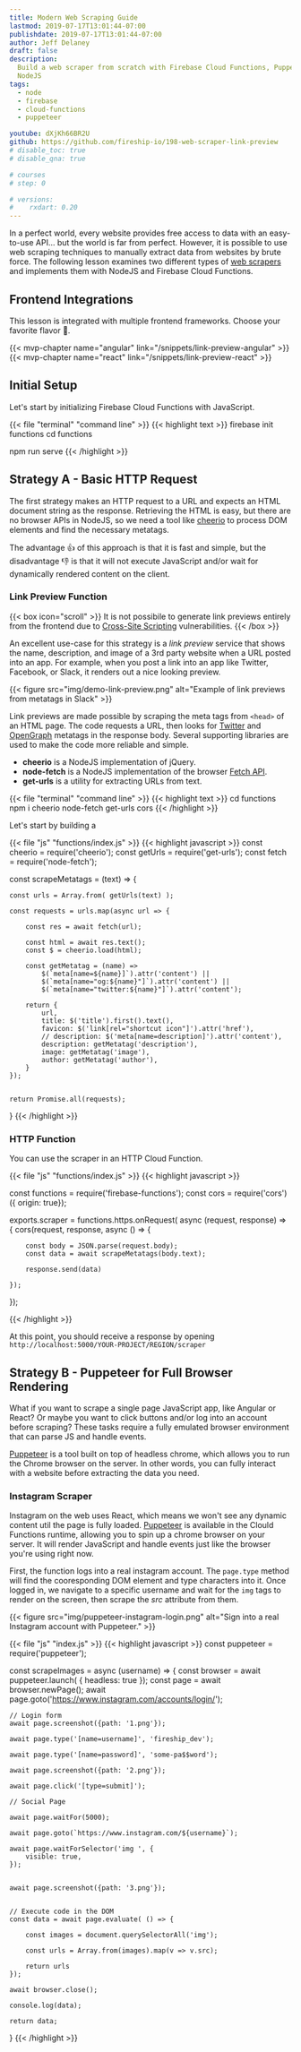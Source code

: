 ```yaml
---
title: Modern Web Scraping Guide
lastmod: 2019-07-17T13:01:44-07:00
publishdate: 2019-07-17T13:01:44-07:00
author: Jeff Delaney
draft: false
description:
  Build a web scraper from scratch with Firebase Cloud Functions, Puppeteer, and
  NodeJS
tags:
  - node
  - firebase
  - cloud-functions
  - puppeteer

youtube: dXjKh66BR2U
github: https://github.com/fireship-io/198-web-scraper-link-preview
# disable_toc: true
# disable_qna: true

# courses
# step: 0

# versions:
#    rxdart: 0.20
---
```


In a perfect world, every website provides free access to data with an
easy-to-use API... but the world is far from perfect. However, it is possible to
use web scraping techniques to manually extract data from websites by brute
force. The following lesson examines two different types of
[web scrapers](https://en.wikipedia.org/wiki/Web_scraping) and implements them
with NodeJS and Firebase Cloud Functions.

## Frontend Integrations

This lesson is integrated with multiple frontend frameworks. Choose your
favorite flavor 🍧.

<nav>
    {{< mvp-chapter name="angular" link="/snippets/link-preview-angular" >}}
    {{< mvp-chapter name="react" link="/snippets/link-preview-react" >}}
</nav>

## Initial Setup

Let's start by initializing Firebase Cloud Functions with JavaScript.

{{< file "terminal" "command line" >}} {{< highlight text >}} firebase init
functions cd functions

npm run serve {{< /highlight >}}

## Strategy A - Basic HTTP Request

The first strategy makes an HTTP request to a URL and expects an HTML document
string as the response. Retrieving the HTML is easy, but there are no browser
APIs in NodeJS, so we need a tool like [cheerio](https://cheerio.js.org/) to
process DOM elements and find the necessary metatags.

The advantage 👍 of this approach is that it is fast and simple, but the
disadvantage 👎 is that it will not execute JavaScript and/or wait for
dynamically rendered content on the client.

### Link Preview Function

{{< box icon="scroll" >}} It is not possibile to generate link previews entirely
from the frontend due to
[Cross-Site Scripting](https://en.wikipedia.org/wiki/Cross-site_scripting)
vulnerabilities. {{< /box >}}

An excellent use-case for this strategy is a _link preview_ service that shows
the name, description, and image of a 3rd party website when a URL posted into
an app. For example, when you post a link into an app like Twitter, Facebook, or
Slack, it renders out a nice looking preview.

{{< figure src="img/demo-link-preview.png" alt="Example of link previews from metatags in Slack" >}}

Link previews are made possible by scraping the meta tags from `<head>` of an
HTML page. The code requests a URL, then looks for
[Twitter](https://developer.twitter.com/en/docs/tweets/optimize-with-cards/guides/getting-started.html)
and [OpenGraph](http://ogp.me/) metatags in the response body. Several
supporting libraries are used to make the code more reliable and simple.

- **cheerio** is a NodeJS implementation of jQuery.
- **node-fetch** is a NodeJS implementation of the browser
  [Fetch API](https://developer.mozilla.org/en-US/docs/Web/API/Fetch_API).
- **get-urls** is a utility for extracting URLs from text.

{{< file "terminal" "command line" >}} {{< highlight text >}} cd functions npm i
cheerio node-fetch get-urls cors {{< /highlight >}}

Let's start by building a

{{< file "js" "functions/index.js" >}} {{< highlight javascript >}} const
cheerio = require('cheerio'); const getUrls = require('get-urls'); const fetch =
require('node-fetch');

const scrapeMetatags = (text) => {

    const urls = Array.from( getUrls(text) );

    const requests = urls.map(async url => {

        const res = await fetch(url);

        const html = await res.text();
        const $ = cheerio.load(html);

        const getMetatag = (name) =>
            $(`meta[name=${name}]`).attr('content') ||
            $(`meta[name="og:${name}"]`).attr('content') ||
            $(`meta[name="twitter:${name}"]`).attr('content');

        return {
            url,
            title: $('title').first().text(),
            favicon: $('link[rel="shortcut icon"]').attr('href'),
            // description: $('meta[name=description]').attr('content'),
            description: getMetatag('description'),
            image: getMetatag('image'),
            author: getMetatag('author'),
        }
    });


    return Promise.all(requests);

} {{< /highlight >}}

### HTTP Function

You can use the scraper in an HTTP Cloud Function.

{{< file "js" "functions/index.js" >}} {{< highlight javascript >}}

const functions = require('firebase-functions'); const cors = require('cors')({
origin: true});

exports.scraper = functions.https.onRequest( async (request, response) => {
cors(request, response, async () => {

        const body = JSON.parse(request.body);
        const data = await scrapeMetatags(body.text);

        response.send(data)

    });

});

{{< /highlight >}}

At this point, you should receive a response by opening
`http://localhost:5000/YOUR-PROJECT/REGION/scraper`

## Strategy B - Puppeteer for Full Browser Rendering

What if you want to scrape a single page JavaScript app, like Angular or React?
Or maybe you want to click buttons and/or log into an account before scraping?
These tasks require a fully emulated browser environment that can parse JS and
handle events.

[Puppeteer](https://github.com/GoogleChrome/puppeteer) is a tool built on top of
headless chrome, which allows you to run the Chrome browser on the server. In
other words, you can fully interact with a website before extracting the data
you need.

### Instagram Scraper

Instagram on the web uses React, which means we won't see any dynamic content
util the page is fully loaded. [Puppeteer](https://try-puppeteer.appspot.com/)
is available in the Clould Functions runtime, allowing you to spin up a chrome
browser on your server. It will render JavaScript and handle events just like
the browser you're using right now.

First, the function logs into a real instagram account. The `page.type` method
will find the cooresponding DOM element and type characters into it. Once logged
in, we navigate to a specific username and wait for the `img` tags to render on
the screen, then scrape the _src_ attribute from them.

{{< figure src="img/puppeteer-instagram-login.png" alt="Sign into a real Instagram account with Puppeteer." >}}

{{< file "js" "index.js" >}} {{< highlight javascript >}} const puppeteer =
require('puppeteer');

const scrapeImages = async (username) => { const browser = await
puppeteer.launch( { headless: true }); const page = await browser.newPage();
 await page.goto('https://www.instagram.com/accounts/login/');

    // Login form
    await page.screenshot({path: '1.png'});

    await page.type('[name=username]', 'fireship_dev');

    await page.type('[name=password]', 'some-pa$$word');

    await page.screenshot({path: '2.png'});

    await page.click('[type=submit]');

    // Social Page

    await page.waitFor(5000);

    await page.goto(`https://www.instagram.com/${username}`);

    await page.waitForSelector('img ', {
        visible: true,
    });


    await page.screenshot({path: '3.png'});


    // Execute code in the DOM
    const data = await page.evaluate( () => {

        const images = document.querySelectorAll('img');

        const urls = Array.from(images).map(v => v.src);

        return urls
    });

    await browser.close();

    console.log(data);

    return data;

} {{< /highlight >}}
